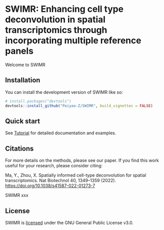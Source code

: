 # SWIMR: Enhancing cell type deconvolution in spatial transcriptomics through incorporating multiple reference panels

Welcome to SWIMR

## Installation

You can install the development version of SWIMR like so:

``` r
# install.packages("devtools")
devtools::install_github("Peiyao-Z/SWIMR", build_vignettes = FALSE)
```

## Quick start

See [Tutorial](https://peiyao-z.github.io/SWIMR/) for detailed documentation and examples.

## Citations

For more details on the methods, please see our paper. If you find this work useful for your research, please consider citing:

Ma, Y., Zhou, X. Spatially informed cell-type deconvolution for spatial transcriptomics. Nat Biotechnol 40, 1349–1359 (2022). <https://doi.org/10.1038/s41587-022-01273-7>

SWIMR xxx

## License

SWIMR is [licensed](./LICENSE.md) under the GNU General Public License v3.0.
